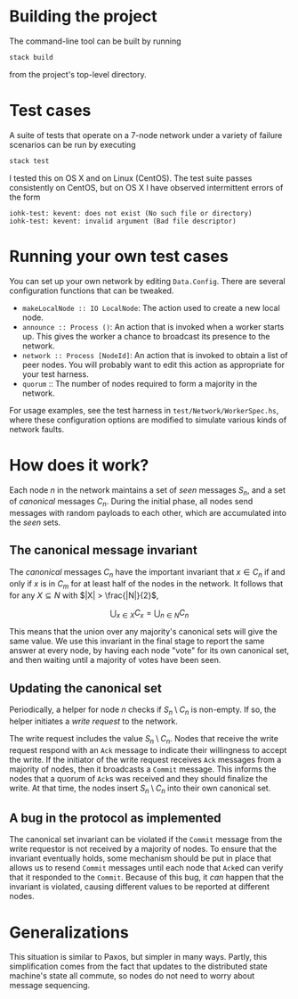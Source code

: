 # Building the project

The command-line tool can be built by running

```bash
stack build
```

from the project's top-level directory.

# Test cases

A suite of tests that operate on a 7-node network under a variety of failure scenarios
can be run by executing

```bash
stack test
```

I tested this on OS X and on Linux (CentOS). The test suite passes consistently on
CentOS, but on OS X I have observed intermittent errors of the form

```
iohk-test: kevent: does not exist (No such file or directory)
iohk-test: kevent: invalid argument (Bad file descriptor)
```

# Running your own test cases

You can set up your own network by editing `Data.Config`. There are several
configuration functions that can be tweaked.

  * `makeLocalNode :: IO LocalNode`: The action used to create a new local node.
  * `announce :: Process ()`: An action that is invoked when a worker starts up.
    This gives the worker a chance to broadcast its presence to the network.
  * `network :: Process [NodeId]`: An action that is invoked to obtain a list of
    peer nodes. You will probably want to edit this action as appropriate for your
    test harness.
  * `quorum` :: The number of nodes required to form a majority in the network.

For usage examples, see the test harness in `test/Network/WorkerSpec.hs`, where
these configuration options are modified to simulate various kinds of network faults.

# How does it work?

Each node $`n`$ in the network maintains a set of *seen* messages $`S_n`$, and a set of
*canonical* messages $`C_n`$. During the initial phase, all nodes send messages with
random payloads to each other, which are accumulated into the *seen* sets.

## The canonical message invariant

The *canonical* messages $`C_n`$ have the important invariant that
$`x \in C_n`$ if and only if $`x`$ is in $`C_m`$ for at least half of the nodes in the
network.
It follows that for any $`X \subseteq N`$ with $`|X| > \frac{|N|}{2}`$,

```math
\bigcup_{x \in X} C_x = \bigcup_{n \in N} C_n
```

This means that the union over any majority's canonical sets will give the same
value. We use this invariant in the final stage to report the same answer at every node,
by having each node "vote" for its own canonical set, and then waiting until
a majority of votes have been seen.

## Updating the canonical set

Periodically, a helper for node $`n`$ checks if $`S_n \setminus C_n`$ is non-empty.
If so, the helper initiates a *write request* to the network.

The write request includes the value $`S_n \setminus C_n`$. Nodes that receive the
write request respond with an `Ack` message to indicate their willingness to accept
the write. If the initiator of the write request receives `Ack` messages from a
majority of nodes, then it broadcasts a `Commit` message. This informs the nodes
that a quorum of `Ack`s was received and they should finalize the write. At that
time, the nodes insert $`S_n \setminus C_n`$ into their own canonical set.

## A bug in the protocol as implemented

The canonical set invariant can be violated if the `Commit` message from the
write requestor is not received by a majority of nodes. To ensure that the invariant
eventually holds, some mechanism should be put in place that allows us to
resend `Commit` messages until each node that `Ack`ed can verify that it responded
to the `Commit`. Because of this bug, it *can* happen that the invariant is
violated, causing different values to be reported at different nodes.

# Generalizations

This situation is similar to Paxos, but simpler in many ways. Partly, this
simplification comes from the fact that updates to the distributed state machine's
state all commute, so nodes do not need to worry about message sequencing.

